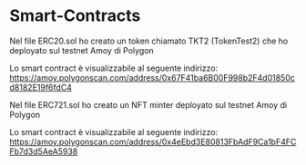 # Smart-Contracts
Nel file ERC20.sol ho creato un token chiamato TKT2 (TokenTest2) che ho deployato sul testnet Amoy di Polygon

Lo smart contract è visualizzabile al seguente indirizzo: https://amoy.polygonscan.com/address/0x67F41ba6B00F998b2F4d01850cd8182E19f6fdC4

Nel file ERC721.sol ho creato un NFT minter deployato sul testnet Amoy di Polygon

Lo smart contract è visualizzabile al seguente indirizzo: https://amoy.polygonscan.com/address/0x4eEbd3E80813FbAdF9Ca1bF4FCFb7d3d5AeA5938
